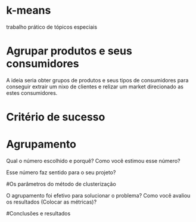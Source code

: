 # k-means
trabalho prático de tópicos especiais
# Agrupar produtos e seus consumidores
A ideia seria obter grupos de produtos e seus tipos de consumidores para conseguir extrair um nixo de clientes e relizar um market direcionado as estes consumidores.
# Critério de sucesso

# Agrupamento

Qual o número escolhido e porquê? Como você estimou esse número?

Esse número faz sentido para o seu projeto? 

#Os parâmetros do método de clusterização

O agrupamento foi efetivo para solucionar o problema? Como você avaliou os resultados (Colocar as métricas)?

#Conclusões e resultados

